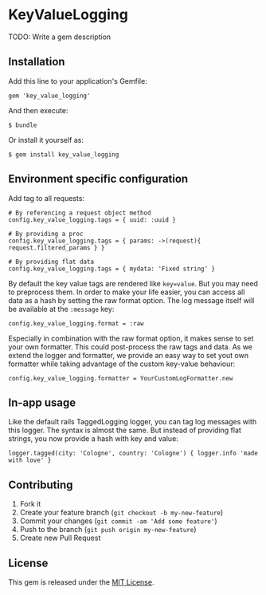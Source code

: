 # KeyValueLogging

TODO: Write a gem description

## Installation

Add this line to your application's Gemfile:

    gem 'key_value_logging'

And then execute:

    $ bundle

Or install it yourself as:

    $ gem install key_value_logging

## Environment specific configuration

Add tag to all requests:

    # By referencing a request object method
    config.key_value_logging.tags = { uuid: :uuid }

    # By providing a proc
    config.key_value_logging.tags = { params: ->(request){ request.filtered_params } }

    # By providing flat data
    config.key_value_logging.tags = { mydata: 'Fixed string' }

By default the key value tags are rendered like ```key=value```. But you may
need to preprocess them. In order to make your life easier, you can access all
data as a hash by setting the raw format option. The log message itself will be
available at the ```:message``` key:

    config.key_value_logging.format = :raw

Especially in combination with the raw format option, it makes sense to set your
own formatter. This could post-process the raw tags and data. As we extend the
logger and formatter, we provide an easy way to set yout own formatter while
taking advantage of the custom key-value behaviour:

    config.key_value_logging.formatter = YourCustomLogFormatter.new

## In-app usage

Like the default rails TaggedLogging logger, you can tag log messages with this
logger. The syntax is almost the same. But instead of providing flat strings, you
now provide a hash with key and value:

    logger.tagged(city: 'Cologne', country: 'Cologne') { logger.info 'made with love' }

## Contributing

1. Fork it
2. Create your feature branch (`git checkout -b my-new-feature`)
3. Commit your changes (`git commit -am 'Add some feature'`)
4. Push to the branch (`git push origin my-new-feature`)
5. Create new Pull Request

## License

This gem is released under the [MIT License](http://www.opensource.org/licenses/MIT).